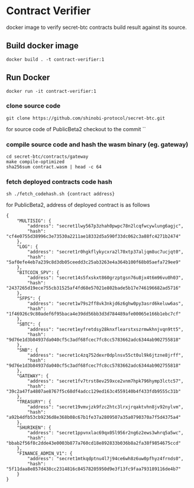 # Contract Verifier

docker image to verify secret-btc contracts build result against its source.

## Build docker image

```
docker build . -t contract-verifier:1
```


## Run Docker

```
docker run -it contract-verifier:1
```

### clone source code
```
git clone https://github.com/shinobi-protocol/secret-btc.git
```

for source code of PublicBeta2 checkout to the commit ``

### compile source code and hash the wasm binary (eg. gateway)
```
cd secret-btc/contracts/gateway
make compile-optimized
sha256sum contract.wasm | head -c 64
```

### fetch deployed contracts code hash 

```
sh ./fetch_codehash.sh {contract address}
```

for PublicBeta2, address of deployed contract is as follows 

```
{
    "MULTISIG": {
        "address": "secret1lwy567p3zhah0pwpc78n2lcqfwcywlung6agjc",
        "hash": "cf4e0755d38996c3e73530a2211ae18332d5a590f33dc062c3a88fc4271b2474"
    },
    "LOG": {
        "address": "secret1r0hgkflykycxra2l70xtp37aljqm8uc7ucjqt0",
        "hash": "5af0efe4eb7a239c8d3db05ceedd3c25ab3263e4a364b100f68b05aefa729ee9"
    },
    "BITCOIN_SPV": {
        "address": "secret14s5fxskxt860grzptgsn76u8jx4t6m96vu0h03",
        "hash": "2437265d19ece755cb31525af4fd68e57021e802bade5b17e746196682ad5716"
    },
    "SFPS": {
        "address": "secret1w79s2ff8vk3nkjd6z6ghw0py3asrd6keluw6as",
        "hash": "1f46926c9c80adef6f95baca4e39dd56bb3d3d784489afe00065e166b1ebc7cf"
    },
    "SBTC": {
        "address": "secret1eyfretdsy28knxflearstxszrmwkhnjvqn9tt5",
        "hash": "9d76e1d3b84937da040cf5c3adf68fcec7fc8cc5783662adc6344ab902755818"
    },
    "SNB": {
        "address": "secret1c4zq752dexr0dplnsv55ct0ul9k6jtzne8jrff",
        "hash": "9d76e1d3b84937da040cf5c3adf68fcec7fc8cc5783662adc6344ab902755818"
    },
    "GATEWAY": {
        "address": "secret1fv7trst8ev259xce2vnm7hpk796hymp3lctc57",
        "hash": "39c2a47fa4807ae8767f5c68df4adcc129ed163c4559140b4f433fdb9555c31b"
    },
    "TREASURY": {
        "address": "secret19vmvjzk9fzc2htc3lrxjrqaktvhn8jv92nylvm",
        "hash": "a92b4dfb53cb9236d8e368b08c67b1fe37a2809507a35a0790370a7f5d4375a4"
    },
    "SHURIKEN": {
        "address": "secret1ppvnxlac69qx05l956r2ng6z2ews3whrq5a5wc",
        "hash": "bbab2f56f8c2dde43e0003b877a760cd18e892833b036b8a2fa38f9854675ccd"
    },
    "FINANCE_ADMIN_V1": {
        "address": "secret1mtkqdptnu4l7j94ce6wh8z6uw0pfhyz4frnds0",
        "hash": "5f11daa8e857d438cc2314816c84578205950d9e3f13fc9faa793189116de4b7"
    }
}
```
